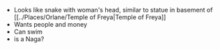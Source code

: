 - Looks like snake with woman's head, similar to statue in basement of [[../Places/Orlane/Temple of Freya|Temple of Freya]]
- Wants people and money
- Can swim
- is a Naga?
